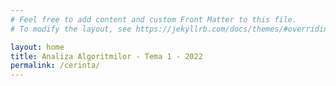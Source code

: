 ```yaml
---
# Feel free to add content and custom Front Matter to this file.
# To modify the layout, see https://jekyllrb.com/docs/themes/#overriding-theme-defaults

layout: home
title: Analiza Algoritmilor - Tema 1 - 2022
permalink: /cerinta/
---
```



